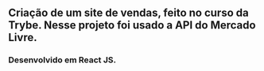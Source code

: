 
## Criação de um site de vendas, feito no curso da Trybe. Nesse projeto foi usado a API do Mercado Livre.

### Desenvolvido em React JS.